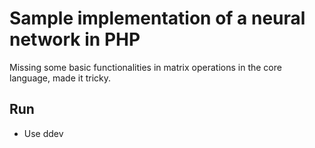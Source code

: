 # Sample implementation of a neural network in PHP

Missing some basic functionalities in matrix operations in the core language, made it tricky.

## Run
- Use ddev
